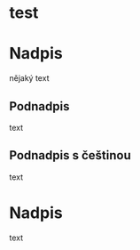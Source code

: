 # test

# Nadpis
nějaký text

## Podnadpis
text

## Podnadpis s    češtinou
text 

Nadpis
======
text
